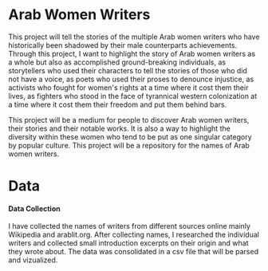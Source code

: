 # Arab Women Writers

This project will tell the stories of the multiple Arab women writers who have historically been shadowed by their male counterparts achievements. Through this project, I want to highlight the story of Arab women writers as a whole but also as accomplished ground-breaking individuals, as storytellers who used their characters to tell the stories of those who did not have a voice, as poets who used their proses to denounce injustice, as activists who fought for women's rights at a time where it cost them their lives, as fighters who stood in the face of tyrannical western colonization at a time where it cost them their freedom and put them behind bars. 

This project will be a medium for people to discover Arab women writers, their stories and their notable works. It is also a way to highlight the diversity within these women who tend to be put as one singular category by popular culture. This project will be a repository for the names of Arab women writers.


# Data
#### Data Collection

I have collected the names of writers from different sources online mainly Wikipedia and arablit.org. After collecting names, I researched the individual writers and collected small introduction excerpts on their origin and what they wrote about. The data was consolidated in a csv file that will be parsed and vizualized.

